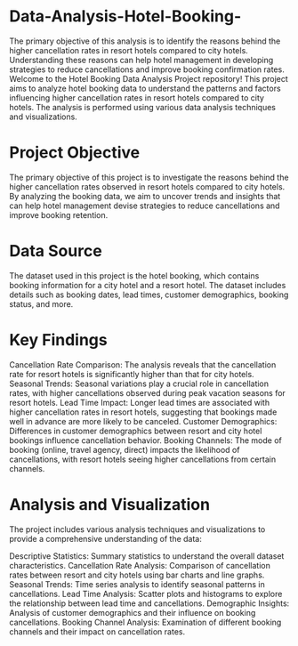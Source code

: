 # Data-Analysis-Hotel-Booking-
The primary objective of this analysis is to identify the reasons behind the higher cancellation rates in resort hotels compared to city hotels. Understanding these reasons can help hotel management in developing strategies to reduce cancellations and improve booking confirmation rates.
Welcome to the Hotel Booking Data Analysis Project repository! This project aims to analyze hotel booking data to understand the patterns and factors influencing higher cancellation rates in resort hotels compared to city hotels. The analysis is performed using various data analysis techniques and visualizations.

# Project Objective
The primary objective of this project is to investigate the reasons behind the higher cancellation rates observed in resort hotels compared to city hotels. By analyzing the booking data, we aim to uncover trends and insights that can help hotel management devise strategies to reduce cancellations and improve booking retention.

# Data Source
The dataset used in this project is the hotel booking, which contains booking information for a city hotel and a resort hotel. The dataset includes details such as booking dates, lead times, customer demographics, booking status, and more.

# Key Findings
Cancellation Rate Comparison: The analysis reveals that the cancellation rate for resort hotels is significantly higher than that for city hotels.
Seasonal Trends: Seasonal variations play a crucial role in cancellation rates, with higher cancellations observed during peak vacation seasons for resort hotels.
Lead Time Impact: Longer lead times are associated with higher cancellation rates in resort hotels, suggesting that bookings made well in advance are more likely to be canceled.
Customer Demographics: Differences in customer demographics between resort and city hotel bookings influence cancellation behavior.
Booking Channels: The mode of booking (online, travel agency, direct) impacts the likelihood of cancellations, with resort hotels seeing higher cancellations from certain channels.
# Analysis and Visualization
The project includes various analysis techniques and visualizations to provide a comprehensive understanding of the data:

Descriptive Statistics: Summary statistics to understand the overall dataset characteristics.
Cancellation Rate Analysis: Comparison of cancellation rates between resort and city hotels using bar charts and line graphs.
Seasonal Trends: Time series analysis to identify seasonal patterns in cancellations.
Lead Time Analysis: Scatter plots and histograms to explore the relationship between lead time and cancellations.
Demographic Insights: Analysis of customer demographics and their influence on booking cancellations.
Booking Channel Analysis: Examination of different booking channels and their impact on cancellation rates.
